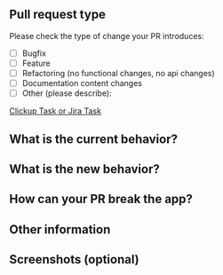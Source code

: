 ## Pull request type

Please check the type of change your PR introduces:

- [ ] Bugfix
- [ ] Feature
- [ ] Refactoring (no functional changes, no api changes)
- [ ] Documentation content changes
- [ ] Other (please describe):

[Clickup Task or Jira Task](paste-here-clickup-or-jira-task-link)

## What is the current behavior?

## What is the new behavior?

## How can your PR break the app?

## Other information

## Screenshots (optional)